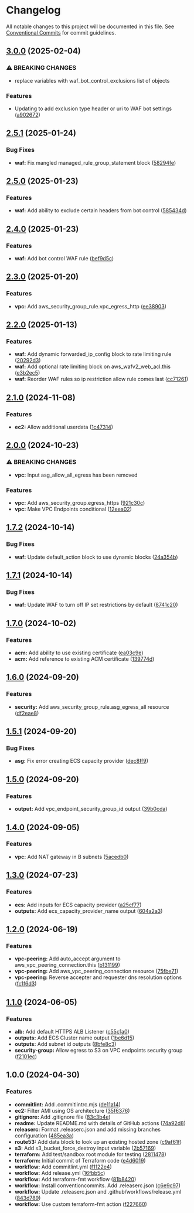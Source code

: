 # Changelog

All notable changes to this project will be documented in this file. See
[Conventional Commits](https://conventionalcommits.org) for commit guidelines.

## [3.0.0](https://github.com/cambridge-collection/terraform-aws-architecture-ecs/compare/v2.5.1...v3.0.0) (2025-02-04)


### ⚠ BREAKING CHANGES

* replace variables with waf_bot_control_exclusions list of objects

### Features

* Updating to add exclusion type header or uri to WAF bot settings ([a902672](https://github.com/cambridge-collection/terraform-aws-architecture-ecs/commit/a902672e3e7baeba81e9e5020fb70f0205211da7))

## [2.5.1](https://github.com/cambridge-collection/terraform-aws-architecture-ecs/compare/v2.5.0...v2.5.1) (2025-01-24)


### Bug Fixes

* **waf:** Fix mangled managed_rule_group_statement block ([58294fe](https://github.com/cambridge-collection/terraform-aws-architecture-ecs/commit/58294fef34395eec5774016d561afc0ca9e40bc4))

## [2.5.0](https://github.com/cambridge-collection/terraform-aws-architecture-ecs/compare/v2.4.0...v2.5.0) (2025-01-23)


### Features

* **waf:** Add ability to exclude certain headers from bot control ([585434d](https://github.com/cambridge-collection/terraform-aws-architecture-ecs/commit/585434d9f343fa253c0cbbcbc3471d87746ae9c6))

## [2.4.0](https://github.com/cambridge-collection/terraform-aws-architecture-ecs/compare/v2.3.0...v2.4.0) (2025-01-23)


### Features

* **waf:** Add bot control WAF rule ([bef9d5c](https://github.com/cambridge-collection/terraform-aws-architecture-ecs/commit/bef9d5c8d9625ca881a39c8955fd9462822a9f64))

## [2.3.0](https://github.com/cambridge-collection/terraform-aws-architecture-ecs/compare/v2.2.0...v2.3.0) (2025-01-20)


### Features

* **vpc:** Add aws_security_group_rule.vpc_egress_http ([ee38903](https://github.com/cambridge-collection/terraform-aws-architecture-ecs/commit/ee38903ce9c703a664d73be91e2419f12a157daa))

## [2.2.0](https://github.com/cambridge-collection/terraform-aws-architecture-ecs/compare/v2.1.0...v2.2.0) (2025-01-13)


### Features

* **waf:** Add dynamic forwarded_ip_config block to rate limiting rule ([20292d3](https://github.com/cambridge-collection/terraform-aws-architecture-ecs/commit/20292d37bdb1d2e7df3b695152e7fc7c167059c9))
* **waf:** Add optional rate limiting block on aws_wafv2_web_acl.this ([e3b2ec5](https://github.com/cambridge-collection/terraform-aws-architecture-ecs/commit/e3b2ec5ccbc3bec7955a0e39651989d075d5b8e3))
* **waf:** Reorder WAF rules so ip restriction allow rule comes last ([cc71261](https://github.com/cambridge-collection/terraform-aws-architecture-ecs/commit/cc71261a880ec8a8531b8edf5b865da85fd341d0))

## [2.1.0](https://github.com/cambridge-collection/terraform-aws-architecture-ecs/compare/v2.0.0...v2.1.0) (2024-11-08)


### Features

* **ec2:** Allow additional userdata ([1c47314](https://github.com/cambridge-collection/terraform-aws-architecture-ecs/commit/1c4731495e0c6a0451063f1ed5d7bcf998e9d878))

## [2.0.0](https://github.com/cambridge-collection/terraform-aws-architecture-ecs/compare/v1.7.2...v2.0.0) (2024-10-23)


### ⚠ BREAKING CHANGES

* **vpc:** Input asg_allow_all_egress has been removed

### Features

* **vpc:** Add aws_security_group.egress_https ([921c30c](https://github.com/cambridge-collection/terraform-aws-architecture-ecs/commit/921c30c62170ebda5b3ad92b27ed7fc94e3f55cc))
* **vpc:** Make VPC Endpoints conditional ([12eea02](https://github.com/cambridge-collection/terraform-aws-architecture-ecs/commit/12eea02edabbb382e0d9dbcb1da12edc396f6f45))

## [1.7.2](https://github.com/cambridge-collection/terraform-aws-architecture-ecs/compare/v1.7.1...v1.7.2) (2024-10-14)


### Bug Fixes

* **waf:** Update default_action block to use dynamic blocks ([24a354b](https://github.com/cambridge-collection/terraform-aws-architecture-ecs/commit/24a354b7fb5b8f64101efdb3edc432a00340ba1a))

## [1.7.1](https://github.com/cambridge-collection/terraform-aws-architecture-ecs/compare/v1.7.0...v1.7.1) (2024-10-14)


### Bug Fixes

* **waf:** Update WAF to turn off IP set restrictions by default ([8741c20](https://github.com/cambridge-collection/terraform-aws-architecture-ecs/commit/8741c20d5ee6e3b1345496c9a5335e5321199157))

## [1.7.0](https://github.com/cambridge-collection/terraform-aws-architecture-ecs/compare/v1.6.0...v1.7.0) (2024-10-02)


### Features

* **acm:** Add ability to use existing certificate ([ea03c9e](https://github.com/cambridge-collection/terraform-aws-architecture-ecs/commit/ea03c9e24bcaf7102c97972ce556da272dd268f5))
* **acm:** Add reference to existing ACM certificate ([139774d](https://github.com/cambridge-collection/terraform-aws-architecture-ecs/commit/139774d5909a41a517dfa0847a78e6ffe73c777e))

## [1.6.0](https://github.com/cambridge-collection/terraform-aws-architecture-ecs/compare/v1.5.1...v1.6.0) (2024-09-20)


### Features

* **security:** Add aws_security_group_rule.asg_egress_all resource ([df2eae8](https://github.com/cambridge-collection/terraform-aws-architecture-ecs/commit/df2eae8d25395a5967f2872516b7da4a2bbe4b6d))

## [1.5.1](https://github.com/cambridge-collection/terraform-aws-architecture-ecs/compare/v1.5.0...v1.5.1) (2024-09-20)


### Bug Fixes

* **asg:** Fix error creating ECS capacity provider ([dec8ff9](https://github.com/cambridge-collection/terraform-aws-architecture-ecs/commit/dec8ff96a3ad757edffefa8ede4d163ff49bc060))

## [1.5.0](https://github.com/cambridge-collection/terraform-aws-architecture-ecs/compare/v1.4.0...v1.5.0) (2024-09-20)


### Features

* **output:** Add vpc_endpoint_security_group_id output ([39b0cda](https://github.com/cambridge-collection/terraform-aws-architecture-ecs/commit/39b0cdab0d8f86d61551ead4121409124e0f5f92))

## [1.4.0](https://github.com/cambridge-collection/terraform-aws-architecture-ecs/compare/v1.3.0...v1.4.0) (2024-09-05)


### Features

* **vpc:** Add NAT gateway in B subnets ([5acedb0](https://github.com/cambridge-collection/terraform-aws-architecture-ecs/commit/5acedb0509dff42c67355fd125ce82b0ffa14af0))

## [1.3.0](https://github.com/cambridge-collection/terraform-aws-architecture-ecs/compare/v1.2.0...v1.3.0) (2024-07-23)


### Features

* **ecs:** Add inputs for ECS capacity provider ([a25cf77](https://github.com/cambridge-collection/terraform-aws-architecture-ecs/commit/a25cf77318c2296bd39d40b8fa3ba2d07a633b68))
* **outputs:** Add ecs_capacity_provider_name output ([604a2a3](https://github.com/cambridge-collection/terraform-aws-architecture-ecs/commit/604a2a3389042dabcff2e6af261a9b5270d88c3b))

## [1.2.0](https://github.com/cambridge-collection/terraform-aws-architecture-ecs/compare/v1.1.0...v1.2.0) (2024-06-19)


### Features

* **vpc-peering:** Add auto_accept argument to aws_vpc_peering_connection.this ([b131199](https://github.com/cambridge-collection/terraform-aws-architecture-ecs/commit/b131199191a5d26a24ee0764dc5a11003a41923e))
* **vpc-peering:** Add aws_vpc_peering_connection resource ([75fbe71](https://github.com/cambridge-collection/terraform-aws-architecture-ecs/commit/75fbe71ad35022a3e02075f2edaaf000308b5aad))
* **vpc-peering:** Reverse accepter and requester dns resolution options ([fc1f6d3](https://github.com/cambridge-collection/terraform-aws-architecture-ecs/commit/fc1f6d3d720abb36226572c9f0a97060c9faa891))

## [1.1.0](https://github.com/cambridge-collection/terraform-aws-architecture-ecs/compare/v1.0.0...v1.1.0) (2024-06-05)


### Features

* **alb:** Add default HTTPS ALB Listener ([c55c1a0](https://github.com/cambridge-collection/terraform-aws-architecture-ecs/commit/c55c1a0a8580d874823aff2b4bebd0ea29962aeb))
* **outputs:** Add ECS Cluster name output ([1be6d15](https://github.com/cambridge-collection/terraform-aws-architecture-ecs/commit/1be6d152eb4e63383aa2f0e46db7e14daac0860c))
* **outputs:** Add subnet id outputs ([8bfe8c3](https://github.com/cambridge-collection/terraform-aws-architecture-ecs/commit/8bfe8c35c984ecbeb7bb4889de2d142f9575532e))
* **security-group:** Allow egress to S3 on VPC endpoints security group ([f2101ec](https://github.com/cambridge-collection/terraform-aws-architecture-ecs/commit/f2101ec46496f335dd6853270423dbe4ca1f4559))

## 1.0.0 (2024-04-30)


### Features

* **commitlint:** Add .commitlintrc.mjs ([de11a14](https://github.com/cambridge-collection/terraform-aws-architecture-ecs/commit/de11a14363af5c233395af05915c617a4efeec5b))
* **ec2:** Filter AMI using OS architecture ([35f6376](https://github.com/cambridge-collection/terraform-aws-architecture-ecs/commit/35f637653fce0d558d6c2af1292ba4e493d78005))
* **gitignore:** Add .gitignore file ([83c3b4e](https://github.com/cambridge-collection/terraform-aws-architecture-ecs/commit/83c3b4ecd112b9eafa7e26130bbfbeee6b677907))
* **readme:** Update README.md with details of GitHub actions ([74a92d8](https://github.com/cambridge-collection/terraform-aws-architecture-ecs/commit/74a92d8150f4ac8581797bc60f33ece675f243ef))
* **releaserc:** Format .releaserc.json and add missing branches configuration ([485ea3a](https://github.com/cambridge-collection/terraform-aws-architecture-ecs/commit/485ea3a078d4a8164d3a1ff65b6a7e7da4a81dc7))
* **route53:** Add data block to look up an existing hosted zone ([c9af61f](https://github.com/cambridge-collection/terraform-aws-architecture-ecs/commit/c9af61f57baf5a109af700079ac92c2776c50994))
* **s3:** Add s3_bucket_force_destroy input variable ([2b57169](https://github.com/cambridge-collection/terraform-aws-architecture-ecs/commit/2b57169009a5e5e612aab294bdcaf3509ffba10c))
* **terraform:** Add test/sandbox root module for testing ([2811478](https://github.com/cambridge-collection/terraform-aws-architecture-ecs/commit/281147830ce4262acfb5a750bb79249d37ec606c))
* **terraform:** Initial commit of Terraform code ([e4d6019](https://github.com/cambridge-collection/terraform-aws-architecture-ecs/commit/e4d6019e7b601f51e7d77e415e7929c42e815657))
* **workflow:** Add commitlint.yml ([f1122e4](https://github.com/cambridge-collection/terraform-aws-architecture-ecs/commit/f1122e4a81c2323018cfdbf0dd9ce8c89f48a1c0))
* **workflow:** Add release.yml ([16fbb5c](https://github.com/cambridge-collection/terraform-aws-architecture-ecs/commit/16fbb5c603da0ecb2bb55240e6dfed9fee60d393))
* **workflow:** Add terraform-fmt workflow ([81b8420](https://github.com/cambridge-collection/terraform-aws-architecture-ecs/commit/81b8420f7f7c8dbc04d6cd2d35a65c84144f13c2))
* **workflow:** Install conventioncommits. Add .releaserc.json ([c6e9c97](https://github.com/cambridge-collection/terraform-aws-architecture-ecs/commit/c6e9c9769c209e600c92e9d086f3d8520f20b12d))
* **workflow:** Update .releaserc.json and .github/workflows/release.yml ([843d789](https://github.com/cambridge-collection/terraform-aws-architecture-ecs/commit/843d789c91caff451df883cb1b2eded8bf103664))
* **workflow:** Use custom terraform-fmt action ([f227660](https://github.com/cambridge-collection/terraform-aws-architecture-ecs/commit/f227660bcb0b1501cdd7bb508eae54d5d921814f))
